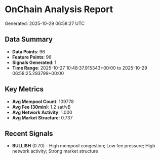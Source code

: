 # OnChain Analysis Report
Generated: 2025-10-29 06:58:27 UTC

## Data Summary
- **Data Points**: 96
- **Feature Points**: 96
- **Signals Generated**: 1
- **Time Range**: 2025-10-27 10:48:37.915343+00:00 to 2025-10-29 06:58:25.293799+00:00

## Key Metrics
- **Avg Mempool Count**: 109778
- **Avg Fee (30min)**: 1.2 sat/vB
- **Avg Network Activity**: 1.000
- **Avg Market Structure**: 0.737

## Recent Signals
- **BULLISH** (0.70) - High mempool congestion; Low fee pressure; High network activity; Strong market structure

